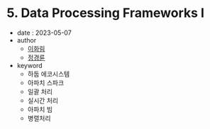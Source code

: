 # 5. Data Processing Frameworks I

- date : 2023-05-07
- author
  * [이화림](https://github.com/HWALIMLEE)
  * [정경륜](https://github.com/ryuni-dev)
- keyword
  * 하둡 에코시스템
  * 아파치 스파크
  * 일괄 처리
  * 실시간 처리
  * 아파치 빔
  * 병렬처리
